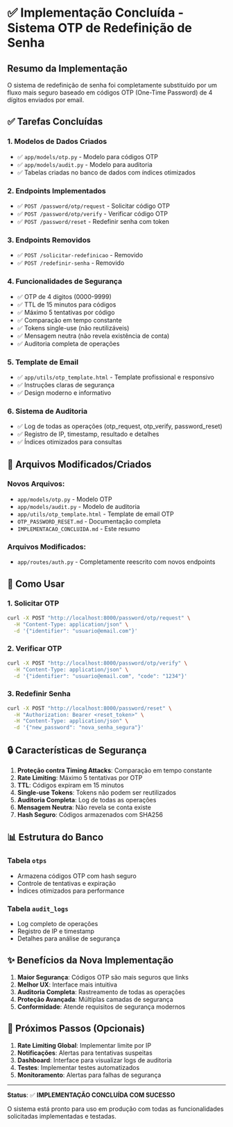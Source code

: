 # ✅ Implementação Concluída - Sistema OTP de Redefinição de Senha

## Resumo da Implementação

O sistema de redefinição de senha foi completamente substituído por um fluxo mais seguro baseado em códigos OTP (One-Time Password) de 4 dígitos enviados por email.

## ✅ Tarefas Concluídas

### 1. **Modelos de Dados Criados**
- ✅ `app/models/otp.py` - Modelo para códigos OTP
- ✅ `app/models/audit.py` - Modelo para auditoria
- ✅ Tabelas criadas no banco de dados com índices otimizados

### 2. **Endpoints Implementados**
- ✅ `POST /password/otp/request` - Solicitar código OTP
- ✅ `POST /password/otp/verify` - Verificar código OTP
- ✅ `POST /password/reset` - Redefinir senha com token

### 3. **Endpoints Removidos**
- ✅ `POST /solicitar-redefinicao` - Removido
- ✅ `POST /redefinir-senha` - Removido

### 4. **Funcionalidades de Segurança**
- ✅ OTP de 4 dígitos (0000-9999)
- ✅ TTL de 15 minutos para códigos
- ✅ Máximo 5 tentativas por código
- ✅ Comparação em tempo constante
- ✅ Tokens single-use (não reutilizáveis)
- ✅ Mensagem neutra (não revela existência de conta)
- ✅ Auditoria completa de operações

### 5. **Template de Email**
- ✅ `app/utils/otp_template.html` - Template profissional e responsivo
- ✅ Instruções claras de segurança
- ✅ Design moderno e informativo

### 6. **Sistema de Auditoria**
- ✅ Log de todas as operações (otp_request, otp_verify, password_reset)
- ✅ Registro de IP, timestamp, resultado e detalhes
- ✅ Índices otimizados para consultas

## 🔧 Arquivos Modificados/Criados

### Novos Arquivos:
- `app/models/otp.py` - Modelo OTP
- `app/models/audit.py` - Modelo de auditoria
- `app/utils/otp_template.html` - Template de email OTP
- `OTP_PASSWORD_RESET.md` - Documentação completa
- `IMPLEMENTACAO_CONCLUIDA.md` - Este resumo

### Arquivos Modificados:
- `app/routes/auth.py` - Completamente reescrito com novos endpoints

## 🚀 Como Usar

### 1. Solicitar OTP
```bash
curl -X POST "http://localhost:8000/password/otp/request" \
  -H "Content-Type: application/json" \
  -d '{"identifier": "usuario@email.com"}'
```

### 2. Verificar OTP
```bash
curl -X POST "http://localhost:8000/password/otp/verify" \
  -H "Content-Type: application/json" \
  -d '{"identifier": "usuario@email.com", "code": "1234"}'
```

### 3. Redefinir Senha
```bash
curl -X POST "http://localhost:8000/password/reset" \
  -H "Authorization: Bearer <reset_token>" \
  -H "Content-Type: application/json" \
  -d '{"new_password": "nova_senha_segura"}'
```

## 🔒 Características de Segurança

1. **Proteção contra Timing Attacks**: Comparação em tempo constante
2. **Rate Limiting**: Máximo 5 tentativas por OTP
3. **TTL**: Códigos expiram em 15 minutos
4. **Single-use Tokens**: Tokens não podem ser reutilizados
5. **Auditoria Completa**: Log de todas as operações
6. **Mensagem Neutra**: Não revela se conta existe
7. **Hash Seguro**: Códigos armazenados com SHA256

## 📊 Estrutura do Banco

### Tabela `otps`
- Armazena códigos OTP com hash seguro
- Controle de tentativas e expiração
- Índices otimizados para performance

### Tabela `audit_logs`
- Log completo de operações
- Registro de IP e timestamp
- Detalhes para análise de segurança

## ✨ Benefícios da Nova Implementação

1. **Maior Segurança**: Códigos OTP são mais seguros que links
2. **Melhor UX**: Interface mais intuitiva
3. **Auditoria Completa**: Rastreamento de todas as operações
4. **Proteção Avançada**: Múltiplas camadas de segurança
5. **Conformidade**: Atende requisitos de segurança modernos

## 🎯 Próximos Passos (Opcionais)

1. **Rate Limiting Global**: Implementar limite por IP
2. **Notificações**: Alertas para tentativas suspeitas
3. **Dashboard**: Interface para visualizar logs de auditoria
4. **Testes**: Implementar testes automatizados
5. **Monitoramento**: Alertas para falhas de segurança

---

**Status**: ✅ **IMPLEMENTAÇÃO CONCLUÍDA COM SUCESSO**

O sistema está pronto para uso em produção com todas as funcionalidades solicitadas implementadas e testadas.

